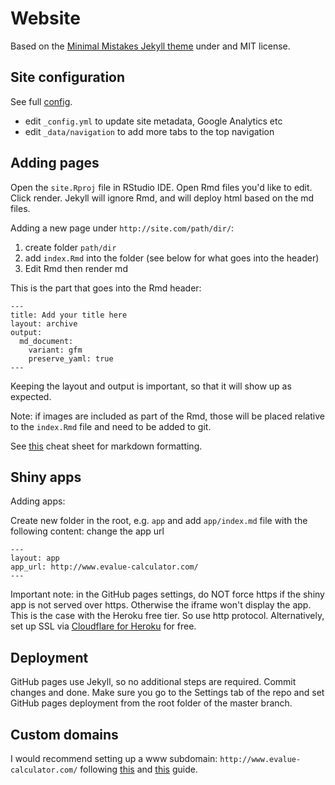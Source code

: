 # Website

Based on the [Minimal Mistakes Jekyll theme](https://mmistakes.github.io/minimal-mistakes/)
under and MIT license.

## Site configuration

See full [config](https://mmistakes.github.io/minimal-mistakes/docs/configuration/).

- edit `_config.yml` to update site metadata, Google Analytics etc
- edit `_data/navigation` to add more tabs to the top navigation

## Adding pages

Open the `site.Rproj` file in RStudio IDE.
Open Rmd files you'd like to edit. Click render.
Jekyll will ignore Rmd, and will deploy html based on the md files.

Adding a new page under `http://site.com/path/dir/`:

1. create folder `path/dir`
2. add `index.Rmd` into the folder (see below for what goes into the header)
3. Edit Rmd then render md

This is the part that goes into the Rmd header:

```
---
title: Add your title here
layout: archive
output:
  md_document:
    variant: gfm
    preserve_yaml: true
---
```

Keeping the layout and output is important, so that it will show up as expected.

Note: if images are included as part of the Rmd, those will be placed
relative to the `index.Rmd` file and need to be added to git.

See [this](https://rstudio.com/wp-content/uploads/2016/03/rmarkdown-cheatsheet-2.0.pdf) cheat sheet for markdown formatting.

## Shiny apps

Adding apps:

Create new folder in the root, e.g. `app` and add `app/index.md` file
with the following content: change the app url

```
---
layout: app
app_url: http://www.evalue-calculator.com/
---
```

Important note: in the GitHub pages settings, do NOT force https if the shiny app is not served over https. Otherwise the iframe won't display the app. This is the case with the Heroku free tier. So use http protocol. Alternatively, set up SSL via [Cloudflare for Heroku](https://support.cloudflare.com/hc/en-us/articles/205893698-Configure-Cloudflare-and-Heroku-over-HTTPS) for free.

## Deployment

GitHub pages use Jekyll, so no additional steps are required.
Commit changes and done. Make sure you go to the Settings tab
of the repo and set GitHub pages deployment from the root folder of
the master branch. 

## Custom domains

I would recommend setting up a www subdomain: `http://www.evalue-calculator.com/`
following [this](https://docs.github.com/en/github/working-with-github-pages/about-custom-domains-and-github-pages#using-an-apex-domain-for-your-github-pages-site) and [this](https://docs.github.com/en/github/working-with-github-pages/managing-a-custom-domain-for-your-github-pages-site) guide.

